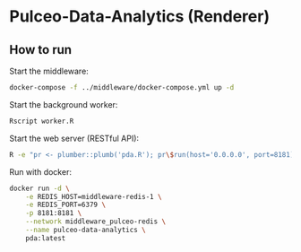 # Pulceo-Data-Analytics (Renderer)

## How to run

Start the middleware:

```bash
docker-compose -f ../middleware/docker-compose.yml up -d
```

Start the background worker:
```bash
Rscript worker.R
```

Start the web server (RESTful API):
```bash
R -e "pr <- plumber::plumb('pda.R'); pr\$run(host='0.0.0.0', port=8181)"
```

Run with docker:

```bash
docker run -d \
    -e REDIS_HOST=middleware-redis-1 \
    -e REDIS_PORT=6379 \
    -p 8181:8181 \
    --network middleware_pulceo-redis \
    --name pulceo-data-analytics \
    pda:latest
```
